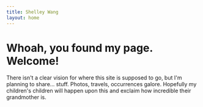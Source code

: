 ```yaml
---
title: Shelley Wang
layout: home
---
```


# Whoah, you found my page. Welcome!

There isn't a clear vision for where this site is supposed to go, but I'm planning to share... stuff. Photos, travels, occurrences galore. Hopefully my children's children will happen upon this and exclaim how incredible their grandmother is.
